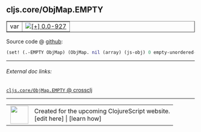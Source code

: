 ## cljs.core/ObjMap.EMPTY



 <table border="1">
<tr>
<td>var</td>
<td><a href="https://github.com/cljsinfo/cljs-api-docs/tree/0.0-927"><img valign="middle" alt="[+] 0.0-927" title="Added in 0.0-927" src="https://img.shields.io/badge/+-0.0--927-lightgrey.svg"></a> </td>
</tr>
</table>









Source code @ [github](https://github.com/clojure/clojurescript/blob/r3126/src/cljs/cljs/core.cljs#L5453):

```clj
(set! (.-EMPTY ObjMap) (ObjMap. nil (array) (js-obj) 0 empty-unordered-hash))
```

<!--
Repo - tag - source tree - lines:

 <pre>
clojurescript @ r3126
└── src
    └── cljs
        └── cljs
            └── <ins>[core.cljs:5453](https://github.com/clojure/clojurescript/blob/r3126/src/cljs/cljs/core.cljs#L5453)</ins>
</pre>

-->

---



###### External doc links:

[`cljs.core/ObjMap.EMPTY` @ crossclj](http://crossclj.info/fun/cljs.core.cljs/ObjMap.EMPTY.html)<br>

---

 <table>
<tr><td>
<img valign="middle" align="right" width="48px" src="http://i.imgur.com/Hi20huC.png">
</td><td>
Created for the upcoming ClojureScript website.<br>
[edit here] | [learn how]
</td></tr></table>

[edit here]:https://github.com/cljsinfo/cljs-api-docs/blob/master/cljsdoc/cljs.core_ObjMapDOTEMPTY.cljsdoc
[learn how]:https://github.com/cljsinfo/cljs-api-docs/wiki/cljsdoc-files

<!--

This information was too distracting to show to readers, but I'll leave it
commented here since it is helpful to:

- pretty-print the data used to generate this document
- and show how to retrieve that data



The API data for this symbol:

```clj
{:ns "cljs.core",
 :name "ObjMap.EMPTY",
 :type "var",
 :parent-type "ObjMap",
 :source {:code "(set! (.-EMPTY ObjMap) (ObjMap. nil (array) (js-obj) 0 empty-unordered-hash))",
          :title "Source code",
          :repo "clojurescript",
          :tag "r3126",
          :filename "src/cljs/cljs/core.cljs",
          :lines [5453]},
 :full-name "cljs.core/ObjMap.EMPTY",
 :full-name-encode "cljs.core_ObjMapDOTEMPTY",
 :history [["+" "0.0-927"]]}

```

Retrieve the API data for this symbol:

```clj
;; from Clojure REPL
(require '[clojure.edn :as edn])
(-> (slurp "https://raw.githubusercontent.com/cljsinfo/cljs-api-docs/catalog/cljs-api.edn")
    (edn/read-string)
    (get-in [:symbols "cljs.core/ObjMap.EMPTY"]))
```

-->
